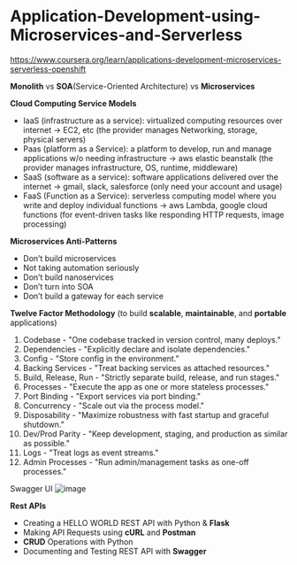 # Application-Development-using-Microservices-and-Serverless
https://www.coursera.org/learn/applications-development-microservices-serverless-openshift

**Monolith** vs **SOA**(Service-Oriented Architecture) vs **Microservices**

**Cloud Computing Service Models**
- IaaS (infrastructure as a service): virtualized computing resources over internet -> EC2, etc (the provider manages Networking, storage, physical servers)
- Paas (platform as a Service): a platform to develop, run and manage applications w/o needing infrastructure -> aws elastic beanstalk (the provider manages infrastructure, OS, runtime, middleware)
- SaaS (software as a service): software applications delivered over the internet -> gmail, slack, salesforce (only need your account and usage)
- FaaS (Function as a Service): serverless computing model where you write and deploy individual functions -> aws Lambda, google cloud functions (for event-driven tasks like responding HTTP requests, image processing)

**Microservices Anti-Patterns**
- Don’t build microservices
- Not taking automation seriously
- Don’t build nanoservices
- Don’t turn into SOA
- Don’t build a gateway for each service
  
**Twelve Factor Methodology** (to build **scalable**, **maintainable**, and **portable** applications)
1. Codebase - "One codebase tracked in version control, many deploys."
2. Dependencies - "Explicitly declare and isolate dependencies."
3. Config - "Store config in the environment."
4. Backing Services - "Treat backing services as attached resources."
5. Build, Release, Run - "Strictly separate build, release, and run stages."
6. Processes - "Execute the app as one or more stateless processes."
7. Port Binding - "Export services via port binding."
8. Concurrency - "Scale out via the process model."
9. Disposability - "Maximize robustness with fast startup and graceful shutdown."
10. Dev/Prod Parity - "Keep development, staging, and production as similar as possible."
11. Logs - "Treat logs as event streams."
12. Admin Processes - "Run admin/management tasks as one-off processes."


Swagger UI
![image](https://github.com/user-attachments/assets/7ef88be1-da11-454e-98ad-1e48438a7d72)

**Rest APIs**
- Creating a HELLO WORLD REST API with Python & **Flask**
- Making API Requests using **cURL** and **Postman**
- **CRUD** Operations with Python
- Documenting and Testing REST API with **Swagger**
